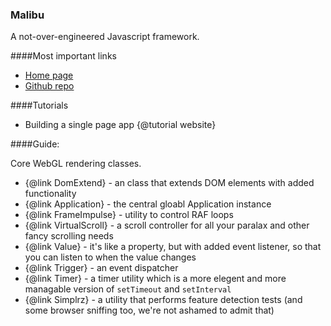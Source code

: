 ### Malibu

A not-over-engineered Javascript framework.

####Most important links

- [Home page](http://work.bartekdrozdz.com/malibu)
- [Github repo](https://github.com/drojdjou/malibu)

####Tutorials

- Building a single page app {@tutorial website}

####Guide:

Core WebGL rendering classes.

- {@link DomExtend} - an class that extends DOM elements with added functionality
- {@link Application} - the central gloabl Application instance
- {@link FrameImpulse} - utility to control RAF loops 
- {@link VirtualScroll} - a scroll controller for all your paralax and other 
fancy scrolling needs
- {@link Value} - it's like a property, but with added event listener, so that you can listen to when the value changes
- {@link Trigger} - an event dispatcher
- {@link Timer} - a timer utility which is a more elegent and more managable version of `setTimeout` and `setInterval` 
- {@link Simplrz} - a utility that performs feature detection tests (and some browser sniffing too, we're not ashamed to admit that)
